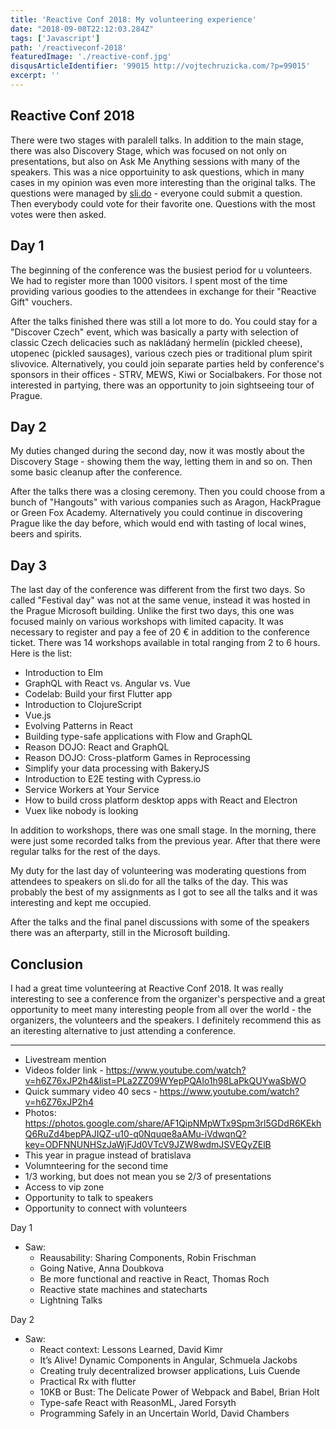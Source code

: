 ```yaml
---
title: 'Reactive Conf 2018: My volunteering experience'
date: "2018-09-08T22:12:03.284Z"
tags: ['Javascript']
path: '/reactiveconf-2018'
featuredImage: './reactive-conf.jpg'
disqusArticleIdentifier: '99015 http://vojtechruzicka.com/?p=99015'
excerpt: ''
---
```


## Reactive Conf 2018

There were two stages with paralell talks. In addition to the main stage, there was also Discovery Stage, which was focused on not only on presentations, but also on Ask Me Anything sessions with many of the speakers. This was a nice opportuinity to ask questions, which in many cases in my opinion was even more interesting than the original talks. The questions were managed by [sli.do](https://www.sli.do/) - everyone could submit a question. Then everybody could vote for their favorite one. Questions with the most votes were then asked.

## Day 1
The beginning of the conference was the busiest period for u volunteers. We had to register more than 1000 visitors. I spent most of the time providing various goodies to the attendees in exchange for their "Reactive Gift" vouchers.

After the talks finished there was still a lot more to do. You could stay for a "Discover Czech" event, which was basically a party with selection of classic Czech delicacies such as nakládaný hermelín (pickled cheese), utopenec (pickled sausages), various czech pies or traditional plum spirit slivovice. Alternatively, you could join separate parties held by conference's sponsors in their offices - STRV, MEWS, Kiwi or Socialbakers. For those not interested in partying, there was an opportunity to join sightseeing tour of Prague.


## Day 2
My duties changed during the second day, now it was mostly about the Discovery Stage - showing them the way, letting them in and so on. Then some basic cleanup after the conference.

After the talks there was a closing ceremony. Then you could choose from a bunch of "Hangouts" with various companies such as Aragon, HackPrague or Green Fox Academy. Alternatively you could continue in discovering Prague like the day before, which would end with tasting of local wines, beers and spirits.

## Day 3
The last day of the conference was different from the first two days. So called "Festival day" was not at the same venue, instead it was hosted in the Prague Microsoft building. Unlike the first two days, this one was focused mainly on various workshops with limited capacity. It was necessary to register and pay  a fee of 20 € in addition to the conference ticket. There was 14 workshops available in total ranging from 2 to 6 hours. Here is the list:

- Introduction to Elm
- GraphQL with React vs. Angular vs. Vue
- Codelab: Build your first Flutter app
- Introduction to ClojureScript
- Vue.js
- Evolving Patterns in React
- Building type-safe applications with Flow and GraphQL
- Reason DOJO: React and GraphQL
- Reason DOJO: Cross-platform Games in Reprocessing
- Simplify your data processing with BakeryJS
- Introduction to E2E testing with Cypress.io
- Service Workers at Your Service
- How to build cross platform desktop apps with React and Electron
- Vuex like nobody is looking

In addition to workshops, there was one small stage. In the morning, there were just some recorded talks from the previous year. After that there were regular talks for the rest of the days.

My duty for the last day of volunteering was moderating questions from attendees to speakers on sli.do for all the talks of the day. This was probably the best of my assignments as I got to see all the talks and it was interesting and kept me occupied.

After the talks and the final panel discussions with some of the speakers there was an afterparty, still in the Microsoft building.

## Conclusion
I had a great time volunteering at Reactive Conf 2018. It was really interesting to see a conference from the organizer's perspective and a great opportunity to meet many interesting people from all over the world - the organizers, the volunteers and the speakers. I definitely recommend this as an iteresting alternative to just attending a conference. 


-------------------------------------------------------
- Livestream mention
- Videos folder link - https://www.youtube.com/watch?v=h6Z76xJP2h4&list=PLa2ZZ09WYepPQAIo1h98LaPkQUYwaSbWO
- Quick summary video 40 secs - https://www.youtube.com/watch?v=h6Z76xJP2h4
- Photos: https://photos.google.com/share/AF1QipNMpWTx9Spm3rl5GDdR6KEkhQ6RuZd4bepPAJIQZ-u10-q0Nquqe8aAMu-iVdwqnQ?key=ODFNNUNHSzJaWjFJd0VTcV9JZW8wdmJSVEQyZElB
- This year in prague instead of bratislava
- Volumnteering for the second time
- 1/3 working, but does not mean you se 2/3 of presentations
- Access to vip zone
- Opportunity to talk to speakers
- Opportunity to connect with volunteers

Day 1
- Saw:
   - Reausability: Sharing Components, Robin Frischman
   - Going Native, Anna Doubkova
   - Be more functional and reactive in React, Thomas Roch
   - Reactive state machines and statecharts
   - Lightning Talks

Day 2
- Saw:
    - React context: Lessons Learned, David Kimr
    - It’s Alive! Dynamic Components in Angular, Schmuela Jackobs
    - Creating truly decentralized browser applications, Luis Cuende
    - Practical Rx with flutter
    - 10KB or Bust: The Delicate Power of Webpack and Babel, Brian Holt
    - Type-safe React with ReasonML, Jared Forsyth
    - Programming Safely in an Uncertain World, David Chambers